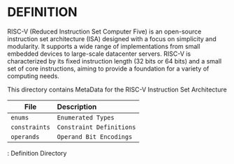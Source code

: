 # DEFINITION

RISC-V (Reduced Instruction Set Computer Five) is an open-source instruction set architecture (ISA) designed with a focus on simplicity and modularity. It supports a wide range of implementations from small embedded devices to large-scale datacenter servers. RISC-V is characterized by its fixed instruction length (32 bits or 64 bits) and a small set of core instructions, aiming to provide a foundation for a variety of computing needs.

This directory contains MetaData for the RISC-V Instruction Set Architecture

| File                           | Description                             |
|--------------------------------|:----------------------------------------|
| `enums`                        | `Enumerated Types`                      |
| `constraints`                  | `Constraint Definitions`                |
| `operands`                     | `Operand Bit Encodings`                 |
: Definition Directory
